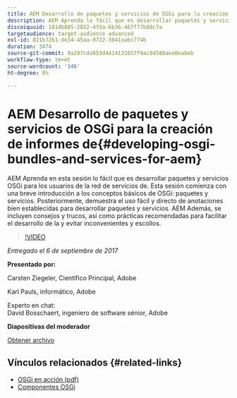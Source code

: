 ```yaml
---
title: AEM Desarrollo de paquetes y servicios de OSGi para la creación de informes de
description: AEM Aprenda lo fácil que es desarrollar paquetes y servicios de OSGi para los clientes de la red de servicios de. Esta sesión comienza con una breve introducción a los conceptos básicos de OSGi.
discoiquuid: 1814b885-2832-4fda-bb36-467f77b88c7a
targetaudience: target-audience advanced
exl-id: 821b72b1-de34-45aa-9722-3041aabc774b
duration: 3474
source-git-commit: 9a297cda953d4414131657f9ac84580aea0eabeb
workflow-type: tm+mt
source-wordcount: '146'
ht-degree: 0%

---
```


# AEM Desarrollo de paquetes y servicios de OSGi para la creación de informes de{#developing-osgi-bundles-and-services-for-aem}

AEM Aprenda en esta sesión lo fácil que es desarrollar paquetes y servicios OSGi para los usuarios de la red de servicios de. Esta sesión comienza con una breve introducción a los conceptos básicos de OSGi: paquetes y servicios. Posteriormente, demuestra el uso fácil y directo de anotaciones bien establecidas para desarrollar paquetes y servicios. AEM Además, se incluyen consejos y trucos, así como prácticas recomendadas para facilitar el desarrollo de la y evitar inconvenientes y escollos.

>[!VIDEO](https://video.tv.adobe.com/v/19654/?quality=9)

*Entregado el 6 de septiembre de 2017*

**Presentado por:**

Carsten Ziegeler, Científico Principal, Adobe

Karl Pauls, informático, Adobe

Experto en chat:\
David Bosschaert, ingeniero de software sénior, Adobe

**Diapositivas del moderador**

[Obtener archivo](assets/aem-gems-osgi-best-practices-090617.pdf)

## Vínculos relacionados {#related-links}

* [OSGi en acción (pdf)](https://manning-content.s3.amazonaws.com/download/9/86fba2b-2ea2-48cc-855d-39e06df49ceb/OSGIiAsamplech1.pdf)
* [Componentes OSGi](https://blog.osoco.de/2015/08/osgi-components-simply-simple-part-i/)
